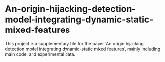 # An-origin-hijacking-detection-model-integrating-dynamic-static-mixed-features
This project is a supplementary file for the paper ‘An origin hijacking detection model integrating dynamic-static mixed features’, mainly  including main code, and experimental data.
